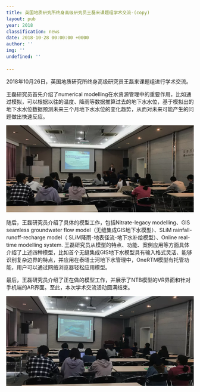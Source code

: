 ```yaml
---
title: 英国地质研究所终身高级研究员王磊来课题组学术交流-(copy)
layout: pub
year: 2018
classification: news
date: 2018-10-28 00:00:00 +0000
author: ''
img: ''
undefined: ''

---
```

2018年10月26日，英国地质研究所终身高级研究员王磊来课题组进行学术交流。

王磊研究员首先介绍了numerical modelling在水资源管理中的重要作用，比如通过模拟，可以根据以往的温度、降雨等数据推算过去的地下水水位，基于模拟出的地下水水位数据预测未来三个月地下水水位的变化趋势，从而对未来可能产生的问题做出快速反应。

![](/uploads/111.png)

随后，王磊研究员介绍了具体的模型工作，包括Nitrate-legacy modelling、GIS seamless groundwater flow model（无缝集成GIS地下水模型）、SLiM rainfall-runoff-recharge model（ SLiM降雨-地表径流-地下水补给模型）、Online real-time modelling system. 王磊研究员从模型的特点、功能、案例应用等方面具体介绍了上述四种模型，比如首个无缝集成GIS地下水模型具有输入格式灵活、能够识别复杂边界的特点，并应用在泰晤士河地下水管理中，OneRTM模型有托管功能，用户可以通过网络浏览器轻松应用模型。

最后，王磊研究员介绍了正在做的模型工作，并展示了NTB模型的VR界面和针对手机端的AR界面。至此，本次学术交流活动圆满结束。  

![](/uploads/222.png)